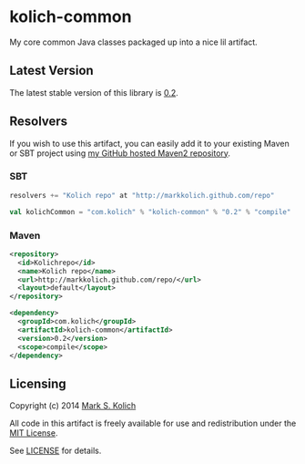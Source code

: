 # kolich-common

My core common Java classes packaged up into a nice lil artifact.

## Latest Version

The latest stable version of this library is <a href="http://markkolich.github.com/repo/com/kolich/kolich-common/0.2">0.2</a>.

## Resolvers

If you wish to use this artifact, you can easily add it to your existing Maven or SBT project using <a href="https://github.com/markkolich/markkolich.github.com#marks-maven2-repository">my GitHub hosted Maven2 repository</a>.

### SBT

```scala
resolvers += "Kolich repo" at "http://markkolich.github.com/repo"

val kolichCommon = "com.kolich" % "kolich-common" % "0.2" % "compile"
```

### Maven

```xml
<repository>
  <id>Kolichrepo</id>
  <name>Kolich repo</name>
  <url>http://markkolich.github.com/repo/</url>
  <layout>default</layout>
</repository>

<dependency>
  <groupId>com.kolich</groupId>
  <artifactId>kolich-common</artifactId>
  <version>0.2</version>
  <scope>compile</scope>
</dependency>
```

## Licensing

Copyright (c) 2014 <a href="http://mark.koli.ch">Mark S. Kolich</a>

All code in this artifact is freely available for use and redistribution under the <a href="http://opensource.org/comment/991">MIT License</a>.

See <a href="https://github.com/markkolich/kolich-common/blob/master/LICENSE">LICENSE</a> for details.